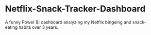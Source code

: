 # Netflix-Snack-Tracker-Dashboard
A funny Power BI dashboard analyzing my Netflix bingeing and snack-eating habits over 3 years.
